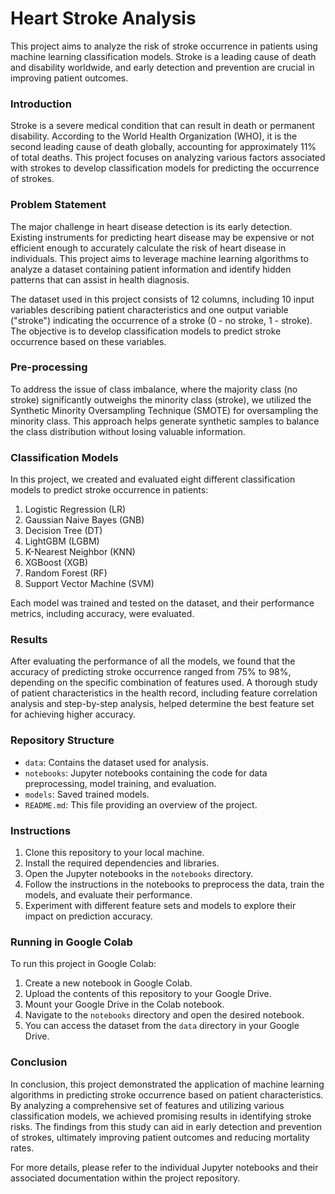 
# Heart Stroke Analysis

This project aims to analyze the risk of stroke occurrence in patients using machine learning classification models. Stroke is a leading cause of death and disability worldwide, and early detection and prevention are crucial in improving patient outcomes.

### Introduction

Stroke is a severe medical condition that can result in death or permanent disability. According to the World Health Organization (WHO), it is the second leading cause of death globally, accounting for approximately 11% of total deaths. This project focuses on analyzing various factors associated with strokes to develop classification models for predicting the occurrence of strokes.

### Problem Statement

The major challenge in heart disease detection is its early detection. Existing instruments for predicting heart disease may be expensive or not efficient enough to accurately calculate the risk of heart disease in individuals. This project aims to leverage machine learning algorithms to analyze a dataset containing patient information and identify hidden patterns that can assist in health diagnosis.

The dataset used in this project consists of 12 columns, including 10 input variables describing patient characteristics and one output variable ("stroke") indicating the occurrence of a stroke (0 - no stroke, 1 - stroke). The objective is to develop classification models to predict stroke occurrence based on these variables.

### Pre-processing

To address the issue of class imbalance, where the majority class (no stroke) significantly outweighs the minority class (stroke), we utilized the Synthetic Minority Oversampling Technique (SMOTE) for oversampling the minority class. This approach helps generate synthetic samples to balance the class distribution without losing valuable information.

### Classification Models

In this project, we created and evaluated eight different classification models to predict stroke occurrence in patients:

1. Logistic Regression (LR)
2. Gaussian Naive Bayes (GNB)
3. Decision Tree (DT)
4. LightGBM (LGBM)
5. K-Nearest Neighbor (KNN)
6. XGBoost (XGB)
7. Random Forest (RF)
8. Support Vector Machine (SVM)

Each model was trained and tested on the dataset, and their performance metrics, including accuracy, were evaluated.

### Results

After evaluating the performance of all the models, we found that the accuracy of predicting stroke occurrence ranged from 75% to 98%, depending on the specific combination of features used. A thorough study of patient characteristics in the health record, including feature correlation analysis and step-by-step analysis, helped determine the best feature set for achieving higher accuracy.

### Repository Structure

- `data`: Contains the dataset used for analysis.
- `notebooks`: Jupyter notebooks containing the code for data preprocessing, model training, and evaluation.
- `models`: Saved trained models.
- `README.md`: This file providing an overview of the project.

### Instructions

1. Clone this repository to your local machine.
2. Install the required dependencies and libraries.
3. Open the Jupyter notebooks in the `notebooks` directory.
4. Follow the instructions in the notebooks to preprocess the data, train the models, and evaluate their performance.
5. Experiment with different feature sets and models to explore their impact on prediction accuracy.

### Running in Google Colab

To run this project in Google Colab:

1. Create a new notebook in Google Colab.
2. Upload the contents of this repository to your Google Drive.
3. Mount your Google Drive in the Colab notebook.
4. Navigate to the `notebooks` directory and open the desired notebook.
5. You can access the dataset from the `data` directory in your Google Drive.

### Conclusion

In conclusion, this project demonstrated the application of machine learning algorithms in predicting stroke occurrence based on patient characteristics. By analyzing a comprehensive set of features and utilizing various classification models, we achieved promising results in identifying stroke risks. The findings from this study can aid in early detection and prevention of strokes, ultimately improving patient outcomes and reducing mortality rates.

For more details, please refer to the individual Jupyter notebooks and their associated documentation within the project repository.